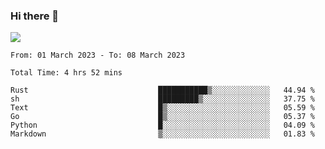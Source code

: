 ### Hi there 👋️

![](https://komarev.com/ghpvc/?username=Loner1024)

<!--START_SECTION:waka-->

```text
From: 01 March 2023 - To: 08 March 2023

Total Time: 4 hrs 52 mins

Rust                             ███████████▒░░░░░░░░░░░░░   44.94 %
sh                               █████████▒░░░░░░░░░░░░░░░   37.75 %
Text                             █▒░░░░░░░░░░░░░░░░░░░░░░░   05.59 %
Go                               █▒░░░░░░░░░░░░░░░░░░░░░░░   05.37 %
Python                           █░░░░░░░░░░░░░░░░░░░░░░░░   04.09 %
Markdown                         ▒░░░░░░░░░░░░░░░░░░░░░░░░   01.83 %
```

<!--END_SECTION:waka-->



